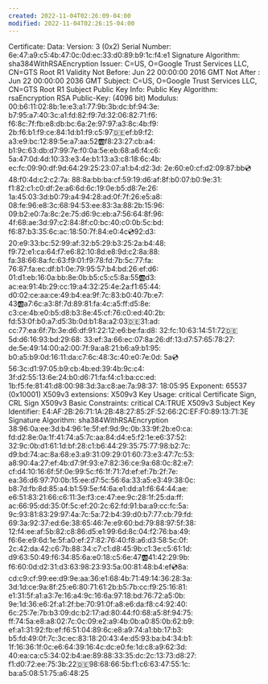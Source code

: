 ```yaml
---
created: 2022-11-04T02:26:09-04:00
modified: 2022-11-04T02:26:15-04:00
---
```


Certificate:
    Data:
        Version: 3 (0x2)
        Serial Number:
            6e:47:a9:c5:4b:47:0c:0d:ec:33:d0:89:b9:1c:f4:e1
        Signature Algorithm: sha384WithRSAEncryption
        Issuer: C=US, O=Google Trust Services LLC, CN=GTS Root R1
        Validity
            Not Before: Jun 22 00:00:00 2016 GMT
            Not After : Jun 22 00:00:00 2036 GMT
        Subject: C=US, O=Google Trust Services LLC, CN=GTS Root R1
        Subject Public Key Info:
            Public Key Algorithm: rsaEncryption
                RSA Public-Key: (4096 bit)
                Modulus:
                    00:b6:11:02:8b:1e:e3:a1:77:9b:3b:dc:bf:94:3e:
                    b7:95:a7:40:3c:a1:fd:82:f9:7d:32:06:82:71:f6:
                    f6:8c:7f:fb:e8:db:bc:6a:2e:97:97:a3:8c:4b:f9:
                    2b:f6:b1:f9:ce:84:1d:b1:f9:c5:97:de:ef:b9:f2:
                    a3:e9:bc:12:89:5e:a7:aa:52:ab:f8:23:27:cb:a4:
                    b1:9c:63:db:d7:99:7e:f0:0a:5e:eb:68:a6:f4:c6:
                    5a:47:0d:4d:10:33:e3:4e:b1:13:a3:c8:18:6c:4b:
                    ec:fc:09:90:df:9d:64:29:25:23:07:a1:b4:d2:3d:
                    2e:60:e0:cf:d2:09:87:bb:cd:48:f0:4d:c2:c2:7a:
                    88:8a:bb:ba:cf:59:19:d6:af:8f:b0:07:b0:9e:31:
                    f1:82:c1:c0:df:2e:a6:6d:6c:19:0e:b5:d8:7e:26:
                    1a:45:03:3d:b0:79:a4:94:28:ad:0f:7f:26:e5:a8:
                    08:fe:96:e8:3c:68:94:53:ee:83:3a:88:2b:15:96:
                    09:b2:e0:7a:8c:2e:75:d6:9c:eb:a7:56:64:8f:96:
                    4f:68:ae:3d:97:c2:84:8f:c0:bc:40:c0:0b:5c:bd:
                    f6:87:b3:35:6c:ac:18:50:7f:84:e0:4c:cd:92:d3:
                    20:e9:33:bc:52:99:af:32:b5:29:b3:25:2a:b4:48:
                    f9:72:e1:ca:64:f7:e6:82:10:8d:e8:9d:c2:8a:88:
                    fa:38:66:8a:fc:63:f9:01:f9:78:fd:7b:5c:77:fa:
                    76:87:fa:ec:df:b1:0e:79:95:57:b4:bd:26:ef:d6:
                    01:d1:eb:16:0a:bb:8e:0b:b5:c5:c5:8a:55:ab:d3:
                    ac:ea:91:4b:29:cc:19:a4:32:25:4e:2a:f1:65:44:
                    d0:02:ce:aa:ce:49:b4:ea:9f:7c:83:b0:40:7b:e7:
                    43:ab:a7:6c:a3:8f:7d:89:81:fa:4c:a5:ff:d5:8e:
                    c3:ce:4b:e0:b5:d8:b3:8e:45:cf:76:c0:ed:40:2b:
                    fd:53:0f:b0:a7:d5:3b:0d:b1:8a:a2:03:de:31:ad:
                    cc:77:ea:6f:7b:3e:d6:df:91:22:12:e6:be:fa:d8:
                    32:fc:10:63:14:51:72:de:5d:d6:16:93:bd:29:68:
                    33:ef:3a:66:ec:07:8a:26:df:13:d7:57:65:78:27:
                    de:5e:49:14:00:a2:00:7f:9a:a8:21:b6:a9:b1:95:
                    b0:a5:b9:0d:16:11:da:c7:6c:48:3c:40:e0:7e:0d:
                    5a:cd:56:3c:d1:97:05:b9:cb:4b:ed:39:4b:9c:c4:
                    3f:d2:55:13:6e:24:b0:d6:71:fa:f4:c1:ba:cc:ed:
                    1b:f5:fe:81:41:d8:00:98:3d:3a:c8:ae:7a:98:37:
                    18:05:95
                Exponent: 65537 (0x10001)
        X509v3 extensions:
            X509v3 Key Usage: critical
                Certificate Sign, CRL Sign
            X509v3 Basic Constraints: critical
                CA:TRUE
            X509v3 Subject Key Identifier: 
                E4:AF:2B:26:71:1A:2B:48:27:85:2F:52:66:2C:EF:F0:89:13:71:3E
    Signature Algorithm: sha384WithRSAEncryption
         38:96:0a:ee:3d:b4:96:1e:5f:ef:9d:9c:0b:33:9f:2b:e0:ca:
         fd:d2:8e:0a:1f:41:74:a5:7c:aa:84:d4:e5:f2:1e:e6:37:52:
         32:9c:0b:d1:61:1d:bf:28:c1:b6:44:29:35:75:77:98:b2:7c:
         d9:bd:74:ac:8a:68:e3:a9:31:09:29:01:60:73:e3:47:7c:53:
         a8:90:4a:27:ef:4b:d7:9f:93:e7:82:36:ce:9a:68:0c:82:e7:
         cf:d4:10:16:6f:5f:0e:99:5c:f6:1f:71:7d:ef:ef:7b:2f:7e:
         ea:36:d6:97:70:0b:15:ee:d7:5c:56:6a:33:a5:e3:49:38:0c:
         b8:7d:fb:8d:85:a4:b1:59:5e:f4:6a:e1:dd:a1:f6:64:44:ae:
         e6:51:83:21:66:c6:11:3e:f3:ce:47:ee:9c:28:1f:25:da:ff:
         ac:66:95:dd:35:0f:5c:ef:20:2c:62:fd:91:ba:a9:cc:fc:5a:
         9c:93:81:83:29:97:4a:7c:5a:72:b4:39:d0:b7:77:cb:79:fd:
         69:3a:92:37:ed:6e:38:65:46:7e:e9:60:bd:79:88:97:5f:38:
         12:f4:ee:af:5b:82:c8:86:d5:e1:99:6d:8c:04:f2:76:ba:49:
         f6:6e:e9:6d:1e:5f:a0:ef:27:82:76:40:f8:a6:d3:58:5c:0f:
         2c:42:da:42:c6:7b:88:34:c7:c1:d8:45:9b:c1:3e:c5:61:1d:
         d9:63:50:49:f6:34:85:6a:e0:18:c5:6e:47:ab:41:42:29:9b:
         f6:60:0d:d2:31:d3:63:98:23:93:5a:00:81:48:b4:ef:cd:8a:
         cd:c9:cf:99:ee:d9:9e:aa:36:e1:68:4b:71:49:14:36:28:3a:
         3d:1d:ce:9a:8f:25:e6:80:71:61:2b:b5:7b:cc:f9:25:16:81:
         e1:31:5f:a1:a3:7e:16:a4:9c:16:6a:97:18:bd:76:72:a5:0b:
         9e:1d:36:e6:2f:a1:2f:be:70:91:0f:a8:e6:da:f8:c4:92:40:
         6c:25:7e:7b:b3:09:dc:b2:17:ad:80:44:f0:68:a5:8f:94:75:
         ff:74:5a:e8:a8:02:7c:0c:09:e2:a9:4b:0b:a0:85:0b:62:b9:
         ef:a1:31:92:fb:ef:f6:51:04:89:6c:e8:a9:74:a1:bb:17:b3:
         b5:fd:49:0f:7c:3c:ec:83:18:20:43:4e:d5:93:ba:b4:34:b1:
         1f:16:36:1f:0c:e6:64:39:16:4c:dc:e0:fe:1d:c8:a9:62:3d:
         40:ea:ca:c5:34:02:b4:ae:89:88:33:35:dc:2c:13:73:d8:27:
         f1:d0:72:ee:75:3b:22:de:98:68:66:5b:f1:c6:63:47:55:1c:
         ba:a5:08:51:75:a6:48:25
